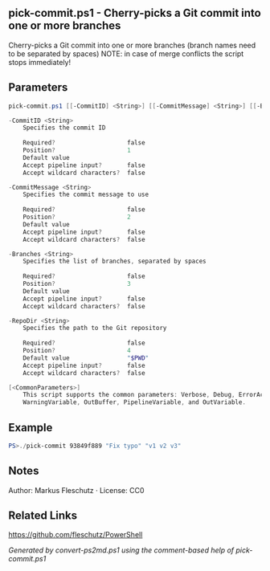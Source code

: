 ## pick-commit.ps1 - Cherry-picks a Git commit into one or more branches

Cherry-picks a Git commit into one or more branches (branch names need to be separated by spaces)
NOTE: in case of merge conflicts the script stops immediately!

## Parameters
```powershell
pick-commit.ps1 [[-CommitID] <String>] [[-CommitMessage] <String>] [[-Branches] <String>] [[-RepoDir] <String>] [<CommonParameters>]

-CommitID <String>
    Specifies the commit ID
    
    Required?                    false
    Position?                    1
    Default value                
    Accept pipeline input?       false
    Accept wildcard characters?  false

-CommitMessage <String>
    Specifies the commit message to use
    
    Required?                    false
    Position?                    2
    Default value                
    Accept pipeline input?       false
    Accept wildcard characters?  false

-Branches <String>
    Specifies the list of branches, separated by spaces
    
    Required?                    false
    Position?                    3
    Default value                
    Accept pipeline input?       false
    Accept wildcard characters?  false

-RepoDir <String>
    Specifies the path to the Git repository
    
    Required?                    false
    Position?                    4
    Default value                "$PWD"
    Accept pipeline input?       false
    Accept wildcard characters?  false

[<CommonParameters>]
    This script supports the common parameters: Verbose, Debug, ErrorAction, ErrorVariable, WarningAction, 
    WarningVariable, OutBuffer, PipelineVariable, and OutVariable.
```

## Example
```powershell
PS>./pick-commit 93849f889 "Fix typo" "v1 v2 v3"
```

## Notes
Author: Markus Fleschutz · License: CC0

## Related Links
https://github.com/fleschutz/PowerShell

*Generated by convert-ps2md.ps1 using the comment-based help of pick-commit.ps1*
